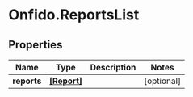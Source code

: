 # Onfido.ReportsList

## Properties
Name | Type | Description | Notes
------------ | ------------- | ------------- | -------------
**reports** | [**[Report]**](Report.md) |  | [optional] 


